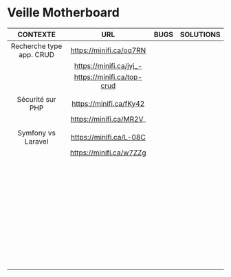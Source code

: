 # **Veille Motherboard**

| CONTEXTE                    |   URL                       | BUGS                                       | SOLUTIONS                          |
|:---------------------------:|:---------------------------:|:------------------------------------------:|:----------------------------------:|
|Recherche type app. CRUD     |https://minifi.ca/oq7RN      |                                            |                                    |
|                             |https://minifi.ca/jyj_-      |                                            |                                    |
|                             |https://minifi.ca/top-crud   |                                            |                                    |
|                             |                             |                                            |                                    |
| Sécurité sur PHP            |https://minifi.ca/fKy42      |                                            |                                    |
|                             |https://minifi.ca/MR2V_      |                                            |                                    |
|                             |                             |                                            |                                    |
|Symfony vs Laravel           |https://minifi.ca/L-08C      |                                            |                                    |
|                             |https://minifi.ca/w7ZZg      |                                            |                                    |
|                             |                             |                                            |                                    |
|                             |                             |                                            |                                    |
|                             |                             |                                            |                                    |
|                             |                             |                                            |                                    |
|                             |                             |                                            |                                    |
|                             |                             |                                            |                                    |
|                             |                             |                                            |                                    |
|                             |                             |                                            |                                    |
|                             |                             |                                            |                                    |
|                             |                             |                                            |                                    |
|                             |                             |                                            |                                    |
|                             |                             |                                            |                                    |
|                             |                             |                                            |                                    |
|                             |                             |                                            |                                    |
|                             |                             |                                            |                                    |
|                             |                             |                                            |                                    |
|                             |                             |                                            |                                    |
|                             |                             |                                            |                                    |
|                             |                             |                                            |                                    |
|                             |                             |                                            |                                    |
|                             |                             |                                            |                                    |
|                             |                             |                                            |                                    |
|                             |                             |                                            |                                    |
|                             |                             |                                            |                                    |
|                             |                             |                                            |                                    |
|                             |                             |                                            |                                    |
|                             |                             |                                            |                                    |
|                             |                             |                                            |                                    |
|                             |                             |                                            |                                    |
|                             |                             |                                            |                                    |
|                             |                             |                                            |                                    |
|                             |                             |                                            |                                    |
|                             |                             |                                            |                                    |
|                             |                             |                                            |                                    |
|                             |                             |                                            |                                    |
|                             |                             |                                            |                                    |
|                             |                             |                                            |                                    |
|                             |                             |                                            |                                    |
|                             |                             |                                            |                                    |
|                             |                             |                                            |                                    |
|                             |                             |                                            |                                    |
|                             |                             |                                            |                                    |
|                             |                             |                                            |                                    |
